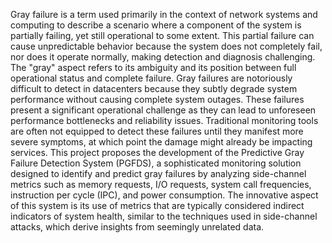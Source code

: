 Gray failure is a term used primarily in the context of network systems and computing to
describe a scenario where a component of the system is partially failing, yet still operational
to some extent. This partial failure can cause unpredictable behavior because the system
does not completely fail, nor does it operate normally, making detection and diagnosis
challenging. The "gray" aspect refers to its ambiguity and its position between full
operational status and complete failure.
Gray failures are notoriously difficult to detect in datacenters because they subtly
degrade system performance without causing complete system outages. These failures
present a significant operational challenge as they can lead to unforeseen performance
bottlenecks and reliability issues. Traditional monitoring tools are often not equipped to
detect these failures until they manifest more severe symptoms, at which point the
damage might already be impacting services.
This project proposes the development of the Predictive Gray Failure Detection System
(PGFDS), a sophisticated monitoring solution designed to identify and predict gray
failures by analyzing side-channel metrics such as memory requests, I/O requests,
system call frequencies, instruction per cycle (IPC), and power consumption. The
innovative aspect of this system is its use of metrics that are typically considered indirect
indicators of system health, similar to the techniques used in side-channel attacks,
which derive insights from seemingly unrelated data.
